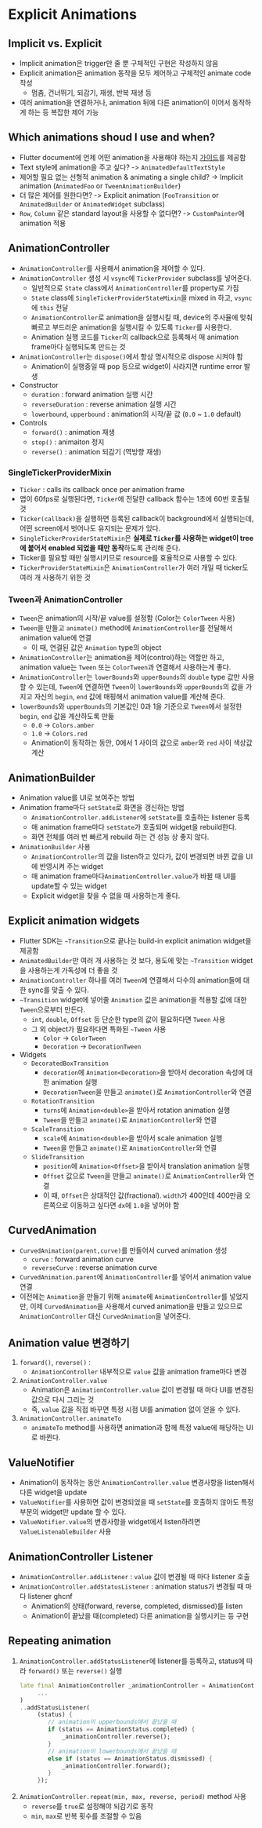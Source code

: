 # Explicit Animations

## Implicit vs. Explicit

- Implicit animation은 trigger만 줄 뿐 구체적인 구현은 작성하지 않음
- Explicit animation은 animation 동작을 모두 제어하고 구체적인 animate code 작성
  - 멈춤, 건너뛰기, 되감기, 재생, 반복 재생 등
- 여러 animation을 연결하거나, animation 뒤에 다른 animation이 이어서 동작하게 하는 등 복잡한 제어 가능

## Which animations shoud I use and when?

- Flutter document에 언제 어떤 animation을 사용해야 하는지 [가이드](https://docs.flutter.dev/assets/images/docs/ui/animations/animation-decision-tree.png)를 제공함
- Text style에 animation을 주고 싶다? -> `AnimatedDefaultTextStyle`
- 제어할 필요 없는 선형적 animation & animating a single child? -> Implicit animation (`AnimatedFoo` or `TweenAnimationBuilder`)
- 더 많은 제어를 원한다면? -> Explicit animation (`FooTransition` or `AnimatedBuilder` or `AnimatedWidget` subclass)
- `Row`, `Column` 같은 standard layout을 사용할 수 없다면? -> `CustomPainter`에 animation 적용

## AnimationController

- `AnimationController`를 사용해서 animation을 제어할 수 있다.
- `AnimationController` 생성 시 `vsync`에 `TickerProvider` subclass를 넣어준다.
  - 일반적으로 `State` class에서 `AnimationController`를 property로 가짐
  - `State` class에 `SingleTickerProviderStateMixin`을 mixed in 하고, `vsync`에 `this` 전달
  - `AnimationController`로 animation을 실행시킬 때, device의 주사율에 맞춰 빠르고 부드러운 animation을 실행시킬 수 있도록 `Ticker`를 사용한다.
  - Animation 실행 코드를 `Ticker`의 callback으로 등록해서 매 animation frame마다 실행되도록 만드는 것
- `AnimationController`는 `dispose()`에서 항상 명시적으로 dispose 시켜야 함
  - Animation이 실행중일 때 pop 등으로 widget이 사라지면 runtime error 발생
- Constructor
  - `duration` : forward animation 실행 시간
  - `reverseDuration` : reverse animation 실행 시간
  - `lowerbound`, `upperbound` : animation의 시작/끝 값 (`0.0` ~ `1.0` default)
- Controls
  - `forward()` : animation 재생
  - `stop()` : animaiton 정지
  - `reverse()` : animation 되감기 (역방향 재생)

### SingleTickerProviderMixin

- `Ticker` : calls its callback once per animation frame
- 앱이 60fps로 실행된다면, `Ticker`에 전달한 callback 함수는 1초에 60번 호출될 것
- `Ticker(callback)`을 실행하면 등록된 callback이 background에서 실행되는데, 어떤 screen에서 벗어나도 유지되는 문제가 있다.
- `SingleTickerProviderStateMixin`은 **실제로 `Ticker`를 사용하는 widget이 tree에 붙어서 enabled 되었을 때만 동작**하도록 관리해 준다.
- Ticker를 필요할 때만 실행시키므로 resource를 효율적으로 사용할 수 있다.
- `TickerProviderStateMixin`은 `AnimationController`가 여러 개일 때 ticker도 여러 개 사용하기 위한 것

### Tween과 AnimationController

- `Tween`은 animation의 시작/끝 value를 설정함 (Color는 `ColorTween` 사용)
- `Tween`을 만들고 `animate()` method에 `AnimationController`를 전달해서 animation value에 연결
  - 이 때, 연결된 값은 `Animation` type의 object
- `AnimationController`는 animation을 제어(control)하는 역할만 하고, animation value는 `Tween` 또는 `ColorTween`과 연결해서 사용하는게 좋다.
- `AnimationController`는 `lowerBounds`와 `upperBounds`의 `double` type 값만 사용할 수 있는데, `Tween`에 연결하면 `Tween`이 `lowerBounds`와 `upperBounds`의 값을 가지고 자신의 `begin`, `end` 값에 매핑해서 animation value를 계산해 준다.
- `lowerBounds`와 `upperBounds`의 기본값인 0과 1을 기준으로 `Tween`에서 설정한 `begin`, `end` 값을 계산하도록 만듦
  - `0.0` -> `Colors.amber`
  - `1.0` -> `Colors.red`
  - Animation이 동작하는 동안, 0에서 1 사이의 값으로 `amber`와 `red` 사이 색상값 계산

## AnimationBuilder

- Animation value를 UI로 보여주는 방법
- Animation frame마다 `setState`로 화면을 갱신하는 방법
  - `AnimationController.addListener`에 `setState`를 호출하는 listener 등록
  - 매 animation frame마다 `setState`가 호출되며 widget을 rebuild한다.
  - 화면 전체를 여러 번 빠르게 rebuild 하는 건 성능 상 좋지 않다.
- `AnimationBuilder` 사용
  - `AnimationController`의 값을 listen하고 있다가, 값이 변경되면 바뀐 값을 UI에 반영시켜 주는 widget
  - 매 animation frame마다`AnimationController.value`가 바뀔 때 UI를 update할 수 있는 widget
  - Explicit widget을 찾을 수 없을 때 사용하는게 좋다.

## Explicit animation widgets

- Flutter SDK는 `~Transition`으로 끝나는 build-in explicit animation widget을 제공함
- `AnimatedBuilder`만 여러 개 사용하는 것 보다, 용도에 맞는 `~Transition` widget을 사용하는게 가독성에 더 좋을 것
- `AnimationController` 하나를 여러 `Tween`에 연결해서 다수의 animation들에 대한 sync를 맞출 수 있다.
- `~Transition` widget에 넣어줄 `Animation` 값은 animation을 적용할 값에 대한 `Tween`으로부터 만든다.
  - `int`, `double`, `Offset` 등 단순한 type의 값이 필요하다면 `Tween` 사용
  - 그 외 object가 필요하다면 특화된 `~Tween` 사용
    - `Color` -> `ColorTween`
    - `Decoration` -> `DecorationTween`
- Widgets
  - `DecoratedBoxTransition`
    - `decoration`에 `Animation<Decoration>`을 받아서 decoration 속성에 대한 animation 실행
    - `DecorationTween`을 만들고 `animate()`로 `AnimationController`와 연결
  - `RotationTransition`
    - `turns`에 `Animation<double>`을 받아서 rotation animation 실행
    - `Tween`을 만들고 `animate()`로 `AnimationController`와 연결
  - `ScaleTransition`
    - `scale`에 `Animation<double>`을 받아서 scale animation 실행
    - `Tween`을 만들고 `animate()`로 `AnimationController`와 연결
  - `SlideTransition`
    - `position`에 `Animation<Offset>`을 받아서 translation animation 실행
    - `Offset` 값으로 `Tween`을 만들고 `animate()`로 `AnimationController`와 연결
    - 이 때, `Offset`은 상대적인 값(fractional). `width`가 400인데 400만큼 오른쪽으로 이동하고 싶다면 `dx`에 `1.0`을 넣어야 함

## CurvedAnimation

- `CurvedAnimation(parent,curve)`를 만들어서 curved animation 생성
  - `curve` : forward animation curve
  - `reverseCurve` : reverse animation curve
- `CurvedAnimation.parent`에 `AnimationController`를 넣어서 animation value 연결
- 이전에는 `Animation`을 만들기 위해 `animate`에 `AnimationController`를 넣었지만, 이제 `CurvedAnimation`을 사용해서 curved animation을 만들고 있으므로 `AnimationController` 대신 `CurvedAnimation`을 넣어준다.

## Animation value 변경하기

1. `forward()`, `reverse()` :
   - `AnimationController` 내부적으로 `value` 값을 animation frame마다 변경
2. `AnimationController.value`
   - Animation은 `AnimationController.value` 값이 변경될 때 마다 UI를 변경된 값으로 다시 그리는 것
   - 즉, `value` 값을 직접 바꾸면 특정 시점 UI를 animation 없이 얻을 수 있다.
3. `AnimationController.animateTo`
   - `animateTo` method를 사용하면 animation과 함께 특정 value에 해당하는 UI로 바뀐다.

## ValueNotifier

- Animation이 동작하는 동안 `AnimationController.value` 변경사항을 listen해서 다른 widget을 update
- `ValueNotifier`를 사용하면 값이 변경되었을 때 `setState`를 호출하지 않아도 특정 부분의 widget만 update 할 수 있다.
- `ValueNotifier.value`의 변경사항을 widget에서 listen하려면 `ValueListenableBuilder` 사용

## AnimationController Listener

- `AnimationController.addListener` : `value` 값이 변경될 때 마다 listener 호출
- `AnimationController.addStatusListener` : animation status가 변경될 때 마다 listener ghcnf
  - Animation의 상태(forward, reverse, completed, dismissed)를 listen
  - Animation이 끝났을 때(completed) 다른 animation을 실행시키는 등 구현

## Repeating animation

1. `AnimationController.addStatusListener`에 listener를 등록하고, status에 따라 `forward()` 또는 `reverse()` 실행
   ```dart
   late final AnimationController _animationController = AnimationController(
        ...
   )
   ..addStatusListener(
        (status) {
           // animation이 upperbounds에서 끝났을 때
           if (status == AnimationStatus.completed) {
               _animationController.reverse();
           }
           // animation이 lowerbounds에서 끝났을 때
           else if (status == AnimationStatus.dismissed) {
               _animationController.forward();
           }
        });
   ```
2. `AnimationController.repeat(min, max, reverse, period)` method 사용
   - `reverse`를 `true`로 설정해야 되감기로 동작
   - `min`, `max`로 반복 횟수를 조절할 수 있음
